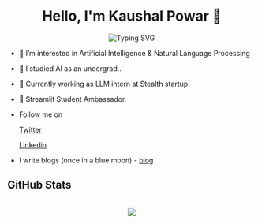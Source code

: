 <h1 align="center">Hello, I'm Kaushal Powar 👋  </h1>

<p align="center">
  <img src="https://readme-typing-svg.herokuapp.com?font=&color=964EF4&lines=Learning+Generative+AI&center=true" alt="Typing SVG">
</p>

- 👀 I’m interested in Artificial Intelligence & Natural Language Processing <br/>
- 🌱 I studied AI as an undergrad..<br/>
- 💼 Currently working as LLM intern at Stealth startup.
- 🎈 Streamlit Student Ambassador.
- Follow me on

  [Twitter](https://twitter.com/holy_kau)

  [Linkedin](https://www.linkedin.com/in/kaushal-powar-a52b1a159/)
  
  
  
 - I write blogs (once in a blue moon) - [blog](https://writtenbykaushal.hashnode.dev/)

<h2>GitHub Stats</h2>

<p align="center">
  <br>
 
  <img src="https://github-readme-stats.vercel.app/api?username=kaushalpowar&show_icons=true&theme=tokyonight" />
  

</p>


</p>




